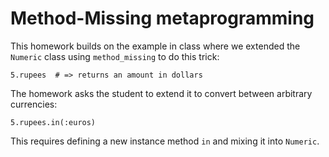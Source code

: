 Method-Missing metaprogramming
==============================

This homework builds on the example in class where we extended the
`Numeric` class using `method_missing` to do this trick:

    5.rupees  # => returns an amount in dollars

The homework asks the student to extend it to convert between arbitrary
currencies:
 
    5.rupees.in(:euros)

This requires defining a new instance method `in` and mixing it into
`Numeric`. 
